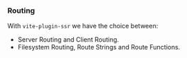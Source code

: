 ### Routing

With `vite-plugin-ssr` we have the choice between:

* Server Routing and Client Routing.
* Filesystem Routing, Route Strings and Route Functions.

